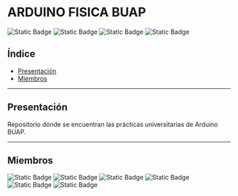 # ARDUINO FISICA BUAP
![Static Badge](https://img.shields.io/badge/licence-BUAP-blue?style=for-the-badge&link=https://buap.mx/)
![Static Badge](https://img.shields.io/badge/release%20date-Noviembre%202023-blue?style=for-the-badge)
![Static Badge](https://img.shields.io/badge/status-en%20desarrollo-green?style=for-the-badge)
![Static Badge](https://img.shields.io/badge/stable%20version-%20-green?style=for-the-badge)

## Índice

- [Presentación](#Presentación)
- [Miembros](#Miembros)  

- - -

## Presentación
Repositorio dónde se encuentran las prácticas universitarias de Arduino BUAP. 

- - -

## Miembros
![Static Badge](https://img.shields.io/badge/Jose%20Antonio%20Rodriguez%20Maldonado--blue?style=for-the-badge&link=https://github.com/rodriguezmldo)
![Static Badge](https://img.shields.io/badge/Francisco%20%20Aparicio%20Martinez--blue?style=for-the-badge&link=https://github.com/naidu3736) 
![Static Badge](https://img.shields.io/badge/Jose%20Luis%20Santiago%20Ibanez--blue?style=for-the-badge&link=https://github.com/Jolu-Santii) 
![Static Badge](https://img.shields.io/badge/Uriel%20Alfonso%20Tapia%20Pala--blue?style=for-the-badge&link=https://github.com/tapia-uwu)
![Static Badge](https://img.shields.io/badge/Emir%20Esteban%20Garcia%20Trinidad--blue?style=for-the-badge&link=https://github.com/EmirGarcia)
![Static Badge](https://img.shields.io/badge/Jorge%20Vergara%20Mora%20--blue?style=for-the-badge&link=https://github.com/JLVM17)




